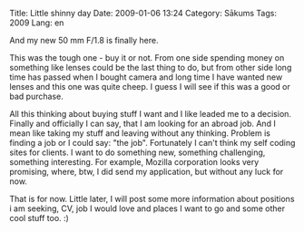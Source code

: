 Title: Little shinny day
Date: 2009-01-06 13:24
Category: Sākums
Tags: 2009
Lang: en

And my new 50 mm F/1.8 is finally here.

This was the tough one - buy it or not. From one side spending money on something like lenses could be the last thing to do, but from other side long time has passed when I bought camera and long time I have wanted new lenses and this one was quite cheep. I guess I will see if this was a good or bad purchase.

All this thinking about buying stuff I want and I like leaded me to a decision. Finally and officially I can say, that I am looking for an abroad job. And I mean like taking my stuff and leaving without any thinking. Problem is finding a job or I could say: "the job". Fortunately I can't think my self coding sites for clients. I want to do something new, something challenging, something interesting. For example, Mozilla corporation looks very promising, where, btw, I did send my application, but without any luck for now.

That is for now. Little later, I will post some more information about positions i am seeking, CV, job I would love and places I want to go and some other cool stuff too. :)
